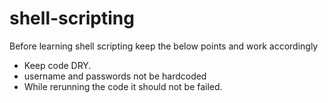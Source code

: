 # shell-scripting

Before learning shell scripting keep the below points and work accordingly

- Keep code DRY.
- username and passwords not be hardcoded
- While rerunning the code it should not be failed.

